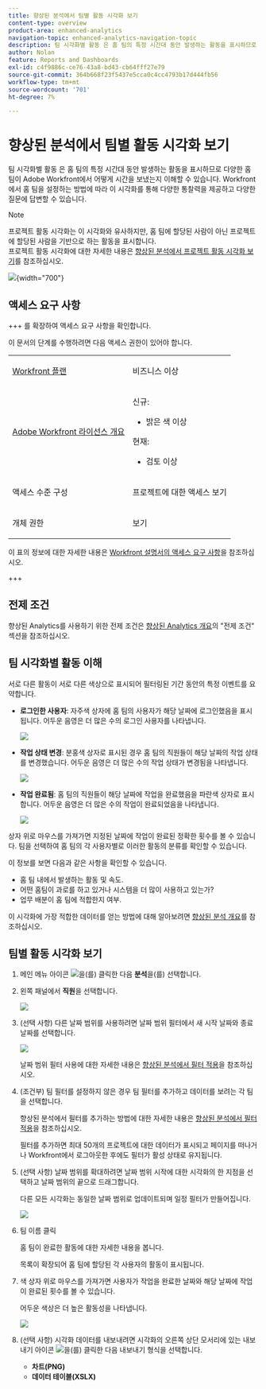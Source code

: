 ```yaml
---
title: 향상된 분석에서 팀별 활동 시각화 보기
content-type: overview
product-area: enhanced-analytics
navigation-topic: enhanced-analytics-navigation-topic
description: 팀 시각화별 활동 은 홈 팀의 특정 시간대 동안 발생하는 활동을 표시하므로 다양한 홈 팀이 Adobe Workfront에서 어떻게 시간을 보냈는지 이해할 수 있습니다. Workfront에서 홈 팀을 설정하는 방법에 따라 이 시각화를 통해 다양한 통찰력을 제공하고 다양한 질문에 답변할 수 있습니다.
author: Nolan
feature: Reports and Dashboards
exl-id: c4f9886c-ce76-43a8-bd43-cb64fff27e79
source-git-commit: 364b668f23f5437e5cca0c4cc4793b17d444fb56
workflow-type: tm+mt
source-wordcount: '701'
ht-degree: 7%

---
```


# 향상된 분석에서 팀별 활동 시각화 보기

<!-- Audited: 12/2023 -->

팀 시각화별 활동 은 홈 팀의 특정 시간대 동안 발생하는 활동을 표시하므로 다양한 홈 팀이 Adobe Workfront에서 어떻게 시간을 보냈는지 이해할 수 있습니다. Workfront에서 홈 팀을 설정하는 방법에 따라 이 시각화를 통해 다양한 통찰력을 제공하고 다양한 질문에 답변할 수 있습니다.

>[!NOTE]
>
>프로젝트 활동 시각화는 이 시각화와 유사하지만, 홈 팀에 할당된 사람이 아닌 프로젝트에 할당된 사람을 기반으로 하는 활동을 표시합니다.\
>프로젝트 활동 시각화에 대한 자세한 내용은 [향상된 분석에서 프로젝트 활동 시각화 보기](../enhanced-analytics/project-activity-overview.md)를 참조하십시오.

![](assets/activity-by-team-350x113.png){width="700"}

## 액세스 요구 사항

+++ 를 확장하여 액세스 요구 사항을 확인합니다.

이 문서의 단계를 수행하려면 다음 액세스 권한이 있어야 합니다.

<table style="table-layout:auto"> 
 <col> 
 <col> 
 <tbody> 
  <tr> 
   <td role="rowheader"><a href="https://www.workfront.com/plans" target="_blank">Workfront 플랜</a></td> 
   <td> <p>비즈니스 이상</p> </td> 
  </tr> 
  <tr> 
   <td role="rowheader"><a href="../administration-and-setup/add-users/access-levels-and-object-permissions/wf-licenses.md" class="MCXref xref">Adobe Workfront 라이선스 개요</a></td> 
   <td>
      <p>신규:</p> 
         <ul><li>밝은 색 이상</li></ul>
      <p>현재:</p>
         <ul><li>검토 이상</li></ul>
   </td> 
  </tr> 
  <tr> 
   <td role="rowheader">액세스 수준 구성</td> 
   <td> <p>프로젝트에 대한 액세스 보기</p> <!--<p>Note: If you still don't have access, ask your Workfront administrator if they set additional restrictions in your access level.<br>For information on how a Workfront administrator can change your access level, see <a href="../administration-and-setup/add-users/configure-and-grant-access/create-modify-access-levels.md" class="MCXref xref">Create or modify custom access levels</a>.</p>--> </td> 
  </tr> 
  <tr> 
   <td role="rowheader">개체 권한</td> 
   <td> <p>보기</p> <!--<p>For information on requesting additional access, see <a href="../workfront-basics/grant-and-request-access-to-objects/request-access.md" class="MCXref xref">Request access to objects </a>.</p>--> </td> 
  </tr> 
 </tbody> 
</table>

이 표의 정보에 대한 자세한 내용은 [Workfront 설명서의 액세스 요구 사항](/help/quicksilver/administration-and-setup/add-users/access-levels-and-object-permissions/access-level-requirements-in-documentation.md)을 참조하십시오.

+++

## 전제 조건

향상된 Analytics를 사용하기 위한 전제 조건은 [향상된 Analytics 개요](../enhanced-analytics/enhanced-analytics-overview.md)의 &quot;전제 조건&quot; 섹션을 참조하십시오.

## 팀 시각화별 활동 이해

서로 다른 활동이 서로 다른 색상으로 표시되어 필터링된 기간 동안의 특정 이벤트를 요약합니다.

* **로그인한 사용자**: 자주색 상자에 홈 팀의 사용자가 해당 날짜에 로그인했음을 표시됩니다. 어두운 음영은 더 많은 수의 로그인 사용자를 나타냅니다.

  ![](assets/project-activity-users-logged-in.png)

* **작업 상태 변경**: 분홍색 상자로 표시된 경우 홈 팀의 직원들이 해당 날짜의 작업 상태를 변경했습니다. 어두운 음영은 더 많은 수의 작업 상태가 변경됨을 나타냅니다.

  ![](assets/project-activity-task-status-changes.png)

* **작업 완료됨**: 홈 팀의 직원들이 해당 날짜에 작업을 완료했음을 파란색 상자로 표시합니다. 어두운 음영은 더 많은 수의 작업이 완료되었음을 나타냅니다.

  ![](assets/project-activity-tasks-completed.png)

상자 위로 마우스를 가져가면 지정된 날짜에 작업이 완료된 정확한 횟수를 볼 수 있습니다. 팀을 선택하여 홈 팀의 각 사용자별로 이러한 활동의 분류를 확인할 수 있습니다.

이 정보를 보면 다음과 같은 사항을 확인할 수 있습니다.

* 홈 팀 내에서 발생하는 활동 및 속도.
* 어떤 홈팀이 과로를 하고 있거나 시스템을 더 많이 사용하고 있는가?
* 업무 배분이 홈 팀에 적합한지 여부.

이 시각화에 가장 적합한 데이터를 얻는 방법에 대해 알아보려면 [향상된 분석 개요](../enhanced-analytics/enhanced-analytics-overview.md)를 참조하십시오.

## 팀별 활동 시각화 보기

1. 메인 메뉴 아이콘 ![](assets/main-menu-icon-16x12.png)을(를) 클릭한 다음 **분석**&#x200B;을(를) 선택합니다.
1. 왼쪽 패널에서 **직원**&#x200B;을 선택합니다.

   ![](assets/people-area-cropped-qs-350x276.png)

1. (선택 사항) 다른 날짜 범위를 사용하려면 날짜 범위 필터에서 새 시작 날짜와 종료 날짜를 선택합니다.

   ![](assets/filters-select-date-range-350x344.png)

   날짜 범위 필터 사용에 대한 자세한 내용은 [향상된 분석에서 필터 적용](../enhanced-analytics/use-enhanced-analytics-filters.md)을 참조하십시오.

1. (조건부) 팀 필터를 설정하지 않은 경우 팀 필터를 추가하고 데이터를 보려는 각 팀을 선택합니다.

   향상된 분석에서 필터를 추가하는 방법에 대한 자세한 내용은 [향상된 분석에서 필터 적용](../enhanced-analytics/use-enhanced-analytics-filters.md)을 참조하십시오.

   필터를 추가하면 최대 50개의 프로젝트에 대한 데이터가 표시되고 페이지를 떠나거나 Workfront에서 로그아웃한 후에도 필터가 활성 상태로 유지됩니다.

1. (선택 사항) 날짜 범위를 확대하려면 날짜 범위 시작에 대한 시각화의 한 지점을 선택하고 날짜 범위의 끝으로 드래그합니다.

   다른 모든 시각화는 동일한 날짜 범위로 업데이트되며 일정 필터가 만들어집니다.

   ![](assets/timeframe-filter-350x220.png)

1. 팀 이름 클릭

   <!--
   <MadCap:conditionalText data-mc-conditions="QuicksilverOrClassic.Draft mode">
   or role
   </MadCap:conditionalText>
   -->

   홈 팀이 완료한 활동에 대한 자세한 내용을 봅니다.

   목록이 확장되어 홈 팀에 할당된 각 사용자의 활동이 표시됩니다.

   <!--
   <span style="color: #ff1493;" data-mc-conditions="QuicksilverOrClassic.Draft mode"> Role not available</span>
   -->

1. 색 상자 위로 마우스를 가져가면 사용자가 작업을 완료한 날짜와 해당 날짜에 작업이 완료된 횟수를 볼 수 있습니다.

   어두운 색상은 더 높은 활동성을 나타냅니다.

   ![](assets/activity-by-team-activity-pop-up-350x155.png)

1. (선택 사항) 시각화 데이터를 내보내려면 시각화의 오른쪽 상단 모서리에 있는 내보내기 아이콘 ![](assets/export.png)을(를) 클릭한 다음 내보내기 형식을 선택합니다.

   * **차트(PNG)**
   * **데이터 테이블(XSLX)**

